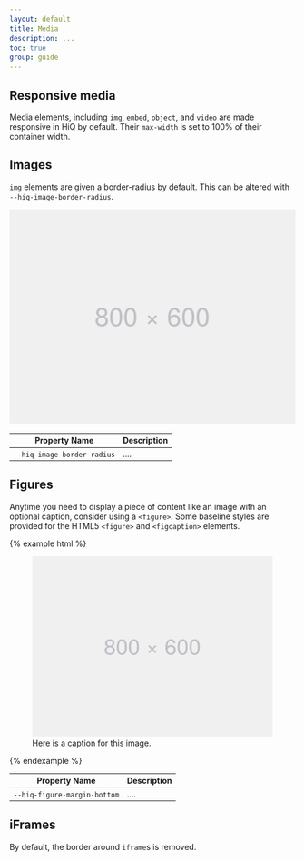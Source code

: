 ```yaml
---
layout: default
title: Media
description: ...
toc: true
group: guide
---
```


## Responsive media

Media elements, including `img`, `embed`, `object`, and `video` are made responsive in HiQ by default. Their `max-width` is set to 100% of their container width.

## Images

`img` elements are given a border-radius by default. This can be altered with `--hiq-image-border-radius`.

<img src="/assets/img/placeholder.svg" alt="Image alt text">

Property Name | Description
--- | ---
`--hiq-image-border-radius` | ....

## Figures

Anytime you need to display a piece of content like an image with an optional caption, consider using a `<figure>`. Some baseline styles are provided for the HTML5 `<figure>` and `<figcaption>` elements.

{% example html %}
<figure>
    <img src="/assets/img/placeholder.svg" alt="Image alt text">
    <figcaption>Here is a caption for this image.</figcaption>
</figure>
{% endexample %}

Property Name | Description
--- | ---
`--hiq-figure-margin-bottom` | ....

## iFrames

By default, the border around `iframe`s is removed.
